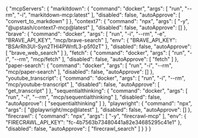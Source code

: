 {
  "mcpServers": {
    "markitdown": {
      "command": "docker",
      "args": [
        "run",
        "--rm",
        "-i",
        "markitdown-mcp:latest"
      ],
      "disabled": false,
      "autoApprove": [
        "convert_to_markdown"
      ]
    },
    "context7": {
      "command": "npx",
      "args": [
        "-y",
        "@upstash/context7-mcp@latest"
      ],
      "disabled": false,
      "autoApprove": []
    },
    "brave": {
      "command": "docker",
      "args": [
        "run",
        "-i",
        "--rm",
        "-e",
        "BRAVE_API_KEY",
        "mcp/brave-search"
      ],
      "env": {
        "BRAVE_API_KEY": "BSArRh3UI-Syn2THl4PWnfL3-p5f0zT"
      },
      "disabled": false,
      "autoApprove": [
        "brave_web_search"
      ]
    },
    "fetch": {
      "command": "docker",
      "args": [
        "run",
        "-i",
        "--rm",
        "mcp/fetch"
      ],
      "disabled": false,
      "autoApprove": [
        "fetch"
      ]
    },
    "paper-search": {
      "command": "docker",
      "args": [
        "run",
        "-i",
        "--rm",
        "mcp/paper-search"
      ],
      "disabled": false,
      "autoApprove": []
    },
    "youtube_transcript": {
      "command": "docker",
      "args": [
        "run",
        "-i",
        "--rm",
        "mcp/youtube-transcript"
      ],
      "disabled": false,
      "autoApprove": [
        "get_transcript"
      ]
    },
    "sequentialthinking": {
      "command": "docker",
      "args": [
        "run",
        "-i",
        "--rm",
        "mcp/sequentialthinking"
      ],
      "disabled": false,
      "autoApprove": [
        "sequentialthinking"
      ]
    },
    "playwright": {
      "command": "npx",
      "args": [
        "@playwright/mcp@latest"
      ],
      "disabled": false,
      "autoApprove": []
    },
    "firecrawl": {
      "command": "npx",
      "args": [
        "-y",
        "firecrawl-mcp"
      ],
      "env": {
        "FIRECRAWL_API_KEY": "fc-4b7563b73480441a82e34685295c41e1"
      },
      "disabled": false,
      "autoApprove": [
        "firecrawl_search"
      ]
    }
  }
}
